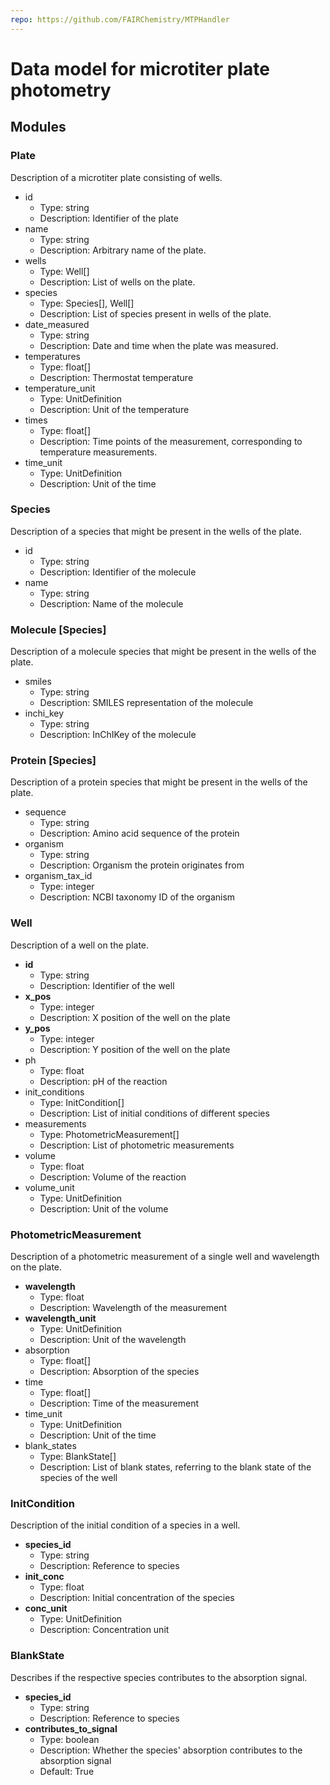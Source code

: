 ```yaml
---
repo: https://github.com/FAIRChemistry/MTPHandler
---
```


# Data model for microtiter plate photometry

## Modules

### Plate

Description of a microtiter plate consisting of wells.

- id
    - Type: string
    - Description: Identifier of the plate
- name
    - Type: string
    - Description: Arbitrary name of the plate.
- wells
    - Type: Well[]
    - Description: List of wells on the plate.
- species
    - Type: Species[], Well[]
    - Description: List of species present in wells of the plate.
- date_measured
    - Type: string
    - Description: Date and time when the plate was measured.
- temperatures
    - Type: float[]
    - Description: Thermostat temperature
- temperature_unit
    - Type: UnitDefinition
    - Description: Unit of the temperature
- times
    - Type: float[]
    - Description: Time points of the measurement, corresponding to temperature measurements.
- time_unit
    - Type: UnitDefinition
    - Description: Unit of the time

### Species

Description of a species that might be present in the wells of the plate.

- id
    - Type: string
    - Description: Identifier of the molecule
- name
    - Type: string
    - Description: Name of the molecule

### Molecule [Species]

Description of a molecule species that might be present in the wells of the plate.

- smiles
    - Type: string
    - Description: SMILES representation of the molecule
- inchi_key
    - Type: string
    - Description: InChIKey of the molecule

### Protein [Species]

Description of a protein species that might be present in the wells of the plate.

- sequence
    - Type: string
    - Description: Amino acid sequence of the protein
- organism
    - Type: string
    - Description: Organism the protein originates from
- organism_tax_id
    - Type: integer
    - Description: NCBI taxonomy ID of the organism

### Well

Description of a well on the plate.

- __id__
    - Type: string
    - Description: Identifier of the well
- __x_pos__
    - Type: integer
    - Description: X position of the well on the plate
- __y_pos__
    - Type: integer
    - Description: Y position of the well on the plate
- ph
    - Type: float
    - Description: pH of the reaction
- init_conditions
    - Type: InitCondition[]
    - Description: List of initial conditions of different species
- measurements
    - Type: PhotometricMeasurement[]
    - Description: List of photometric measurements
- volume
    - Type: float
    - Description: Volume of the reaction
- volume_unit
    - Type: UnitDefinition
    - Description: Unit of the volume

### PhotometricMeasurement

Description of a photometric measurement of a single well and wavelength on the plate.

- __wavelength__
    - Type: float
    - Description: Wavelength of the measurement
- __wavelength_unit__
    - Type: UnitDefinition
    - Description: Unit of the wavelength
- absorption
    - Type: float[]
    - Description: Absorption of the species
- time
    - Type: float[]
    - Description: Time of the measurement
- time_unit
    - Type: UnitDefinition
    - Description: Unit of the time
- blank_states
    - Type: BlankState[]
    - Description: List of blank states, referring to the blank state of the species of the well

### InitCondition

Description of the initial condition of a species in a well.

- __species_id__
    - Type: string
    - Description: Reference to species
- __init_conc__
    - Type: float
    - Description: Initial concentration of the species
- __conc_unit__
    - Type: UnitDefinition
    - Description: Concentration unit

### BlankState

Describes if the respective species contributes to the absorption signal.

- __species_id__
    - Type: string
    - Description: Reference to species
- __contributes_to_signal__
    - Type: boolean
    - Description: Whether the species' absorption contributes to the absorption signal
    - Default: True
